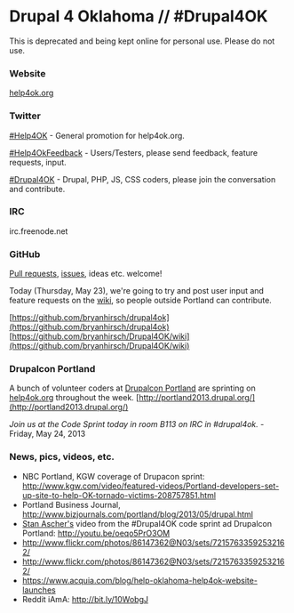 Drupal 4 Oklahoma // #Drupal4OK
================================

This is deprecated and being kept online for personal use. Please do not use.

### Website
[help4ok.org](http://help4ok.org)

### Twitter

[#Help4OK](https://twitter.com/search?q=%23Help4OK&src=typd) - General promotion for help4ok.org.

[#Help4OkFeedback](https://twitter.com/search?q=%23Help4OkFeedback&src=typd) - Users/Testers, please send feedback, feature requests, input.

[#Drupal4OK](https://twitter.com/search?q=%23Drupal4OK&src=typd) - Drupal, PHP, JS, CSS coders, please join the conversation and contribute.

### IRC

irc.freenode.net


### GitHub
[Pull requests](https://github.com/bryanhirsch/drupal4ok/pulls), [issues](https://github.com/bryanhirsch/drupal4ok/issues), ideas etc. welcome!

Today (Thursday, May 23), we're going to try and post user input and feature requests on the [wiki](https://github.com/bryanhirsch/Drupal4OK/wiki), so people outside Portland can contribute.

[https://github.com/bryanhirsch/drupal4ok](https://github.com/bryanhirsch/drupal4ok)
[https://github.com/bryanhirsch/Drupal4OK/wiki](https://github.com/bryanhirsch/Drupal4OK/wiki)

### Drupalcon Portland
A bunch of volunteer coders at [Drupalcon Portland](http://portland2013.drupal.org/) are sprinting on [help4ok.org](http://help4ok.org) throughout the week.
[http://portland2013.drupal.org/](http://portland2013.drupal.org/)

*Join us at the Code Sprint today in room B113 on IRC in #drupal4ok.* - Friday, May 24, 2013

### News, pics, videos, etc.

- NBC Portland, KGW coverage of Drupacon sprint: http://www.kgw.com/video/featured-videos/Portland-developers-set-up-site-to-help-OK-tornado-victims-208757851.html
- Portland Business Journal, http://www.bizjournals.com/portland/blog/2013/05/drupal.html
- [Stan Ascher's](http://www.youtube.com/user/StanAscher?feature=watch) video from the #Drupal4OK code sprint ad Drupalcon Portland: http://youtu.be/oeqo5PrO3OM
- http://www.flickr.com/photos/86147362@N03/sets/72157633592532162/
- http://www.flickr.com/photos/86147362@N03/sets/72157633592532162/
- https://www.acquia.com/blog/help-oklahoma-help4ok-website-launches
- Reddit iAmA: http://bit.ly/10WobgJ 

